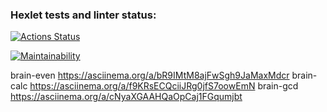 ### Hexlet tests and linter status:
[![Actions Status](https://github.com/nmanuilova/frontend-project-lvl1/actions/workflows/hexlet-check.yml/badge.svg)](https://github.com/nmanuilova/frontend-project-lvl1/actions)

[![Maintainability](https://api.codeclimate.com/v1/badges/39843260891376d1d419/maintainability)](https://codeclimate.com/github/nmanuilova/frontend-project-lvl1/maintainability)

brain-even https://asciinema.org/a/bR9IMtM8ajFwSgh9JaMaxMdcr
brain-calc https://asciinema.org/a/f9KRsECQciiJRg0jfS7oowEmN
brain-gcd https://asciinema.org/a/cNyaXGAAHQaOpCaj1FGqumjbt
